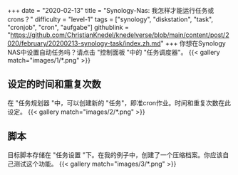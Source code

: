 +++
date = "2020-02-13"
title = "Synology-Nas: 我怎样才能运行任务或crons？"
difficulty = "level-1"
tags = ["synology", "diskstation", "task", "cronjob", "cron", "aufgabe"]
githublink = "https://github.com/ChristianKnedel/knedelverse/blob/main/content/post/2020/february/20200213-synology-task/index.zh.md"
+++
你想在Synology NAS中设置自动任务吗？请点击 "控制面板 "中的 "任务调度器"。
{{< gallery match="images/1/*.png" >}}

## 设定的时间和重复次数
在 "任务规划器 "中，可以创建新的 "任务"，即准cron作业。时间和重复次数在此设定。
{{< gallery match="images/2/*.png" >}}

## 脚本
目标脚本存储在 "任务设置 "下。在我的例子中，创建了一个压缩档案。你应该自己测试这个功能。
{{< gallery match="images/3/*.png" >}}